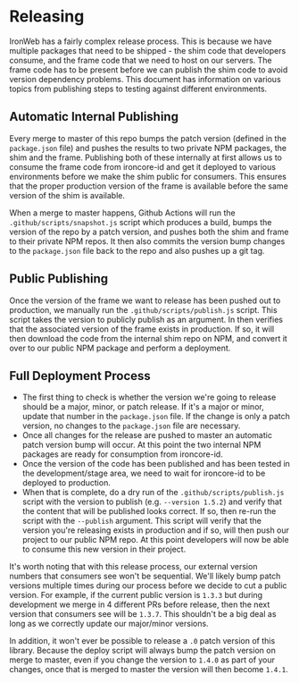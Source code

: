 # Releasing

IronWeb has a fairly complex release process. This is because we have multiple packages that need to be shipped - the shim code that developers consume, and the frame code that we need to host on our servers. The frame code has to be present before we can publish the shim code to avoid version dependency problems. This document has information on various topics from publishing steps to testing against different environments.

## Automatic Internal Publishing

Every merge to master of this repo bumps the patch version (defined in the `package.json` file) and pushes the results to two private NPM packages, the shim and the frame. Publishing both of these internally at first allows us to consume the frame code from ironcore-id and get it deployed to various environments before we make the shim public for consumers. This ensures that the proper production version of the frame is available before the same version of the shim is available.

When a merge to master happens, Github Actions will run the `.github/scripts/snapshot.js` script which produces a build, bumps the version of the repo by a patch version, and pushes both the shim and frame to their private NPM repos. It then also commits the version bump changes to the `package.json` file back to the repo and also pushes up a git tag.

## Public Publishing

Once the version of the frame we want to release has been pushed out to production, we manually run the `.github/scripts/publish.js` script. This script takes the version to publicly publish as an argument. In then verifies that the associated version of the frame exists in production. If so, it will then download the code from the internal shim repo on NPM, and convert it over to our public NPM package and perform a deployment.

## Full Deployment Process

+ The first thing to check is whether the version we're going to release should be a major, minor, or patch release. If it's a major or minor, update that number in the `package.json` file. If the change is only a patch version, no changes to the `package.json` file are necessary.
+ Once all changes for the release are pushed to master an automatic patch version bump will occur. At this point the two internal NPM packages are ready for consumption from ironcore-id.
+ Once the version of the code has been published and has been tested in the development/stage area, we need to wait for ironcore-id to be deployed to production.
+ When that is complete, do a dry run of the `.github/scripts/publish.js` script with the version to publish (e.g. `--version 1.5.2`) and verify that the content that will be published looks correct. If so, then re-run the script with the `--publish` argument. This script will verify that the version you're releasing exists in production and if so, will then push our project to our public NPM repo. At this point developers will now be able to consume this new version in their project.

It's worth noting that with this release process, our external version numbers that consumers see won't be sequential. We'll likely bump patch versions multiple times during our process before we decide to cut a public version. For example, if the current public version is `1.3.3` but during development we merge in 4 different PRs before release, then the next version that consumers see will be `1.3.7`. This shouldn't be a big deal as long as we correctly update our major/minor versions.

In addition, it won't ever be possible to release a `.0` patch version of this library. Because the deploy script will always bump the patch version on merge to master, even if you change the version to `1.4.0` as part of your changes, once that is merged to master the version will then become `1.4.1`.
